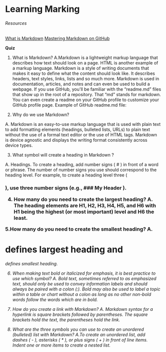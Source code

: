 # Learning Marking 

###### Resources 

[What is Markdown](https://www.markdownguide.org/basic-syntax/)
[Mastering Markdown on GitHub](https://docs.github.com/pt/get-started/writing-on-github/getting-started-with-writing-and-formatting-on-github/basic-writing-and-formatting-syntax)


**Quiz**


1. What is Markdown?
A.Markdown is a lightweight markup language that describes how text should look on a page. HTML is another example of a markup language. Markdown is a style of writing documents that makes it easy to define what the content should look like. It describes headers, text styles, links, lists and so much more. 
Markdown is used in documentation, articles, and notes and can even be used to build a webpage. If you use GitHub, you'll be familiar with the “readme.md” files that show up in the root of a repository. That “md” stands for markdown. You can even create a readme on your GitHub profile to customize your GitHub profile page. Example of GitHub readme.md file: 

2. Why do we use Markdown?

A. Markdown is an easy-to-use markup language that is used with plain text to add formatting elements (headings, bulleted lists, URLs) to plain text without the use of a formal text editor or the use of HTML tags. Markdown is device agnostic and displays the writing format consistently across device types.
 
 3. What symbol will create a heading in Markdown ?

A. Headings. To create a heading, add number signs ( # ) in front of a word or phrase. The number of number signs you use should correspond to the heading level. For example, to create a heading level three ( <h3> ), use three number signs (e.g., ### My Header ).

4. How many do you need to create the largest heading?
A. The heading elements are H1, H2, H3, H4, H5, and H6 with H1 being the highest (or most important) level and H6 the least.

5.How many do you need to create the smallest heading?
A. <h1> defines largest heading and <h6> defines smallest heading.

6. When making text bold or italicized for emphasis, it is best practice to use which symbol?
A. Bold text, sometimes referred to as emphasized text, should only be used to convey information labels and should always be paired with a colon (:). Bold may also be used to label a topic within a table or chart without a colon as long as no other non-bold words follow the words which are in bold.

7. How do you create a link with Markdown?
A. Markdown syntax for a hyperlink is square brackets followed by parentheses. The square brackets hold the text, the parentheses hold the link.

8. What are the three symbols you can use to create an unordered (bulleted) list with Markdown?
A.To create an unordered list, add dashes ( - ), asterisks ( * ), or plus signs ( + ) in front of line items. Indent one or more items to create a nested list.